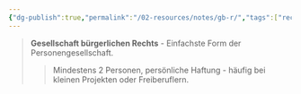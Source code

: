 ```yaml
---
{"dg-publish":true,"permalink":"/02-resources/notes/gb-r/","tags":["rechtsformen/personengesellschaft"],"noteIcon":"","updated":"2025-08-26T16:35:24.263+02:00"}
---
```


>**Gesellschaft bürgerlichen Rechts** - Einfachste Form der Personengesellschaft.
>>Mindestens 2 Personen, persönliche Haftung - häufig bei kleinen Projekten oder Freiberuflern.